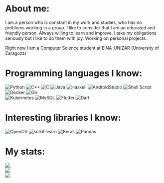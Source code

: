 # About me: 
I am a person who is constant in my work and studies, who has no problems working in a group. 
I like to consider that I am an educated and friendly person. Always willing to learn and improve. 
I take my obligations seriously but I like to do them with joy. Working on personal projects.

Right now I am a Computer Science student at EINA-UNIZAR (University of Zaragoza)

# Programming languages ​​I know:
![Python](https://img.shields.io/badge/python-3670A0?style=for-the-badge&logo=python&logoColor=ffdd54) 
![C++](https://img.shields.io/badge/c++-%2300599C.svg?style=for-the-badge&logo=c%2B%2B&logoColor=white) 
![C](https://img.shields.io/badge/c-%2300599C.svg?style=for-the-badge&logo=c&logoColor=white) 
![Java](https://img.shields.io/badge/java-%23ED8B00.svg?style=for-the-badge&logo=openjdk&logoColor=white) 
![Haskell](https://img.shields.io/badge/Haskell-5e5086?style=for-the-badge&logo=haskell&logoColor=white) 
![AndroidStudio](https://img.shields.io/badge/Android_Studio-3DDC84?style=for-the-badge&logo=android-studio&logoColor=white)
![Shell Script](https://img.shields.io/badge/shell_script-%23121011.svg?style=for-the-badge&logo=gnu-bash&logoColor=white) 
![Docker](https://img.shields.io/badge/docker-%230db7ed.svg?style=for-the-badge&logo=docker&logoColor=white) 
![Go](https://img.shields.io/badge/go-%2300ADD8.svg?style=for-the-badge&logo=go&logoColor=white)  
![Kubernetes](https://img.shields.io/badge/kubernetes-%23326ce5.svg?style=for-the-badge&logo=kubernetes&logoColor=white)
![MySQL](https://img.shields.io/badge/mysql-%2300000f.svg?style=for-the-badge&logo=mysql&logoColor=white) 
![Flutter](https://img.shields.io/badge/Flutter-%20?style=for-the-badge&logo=Flutter&color=%2302569B)
![Dart](https://img.shields.io/badge/Dart-%20?style=for-the-badge&logo=Dart&color=%230175C2)

# Interesting libraries ​​I know:

![OpenCV](https://img.shields.io/badge/OpenCV-%20?style=for-the-badge&logo=OpenCV&color=%235C3EE8)
![scikit-learn](https://img.shields.io/badge/scikit--learn-%23F7931E.svg?style=for-the-badge&logo=scikit-learn&logoColor=white) 
![Keras](https://img.shields.io/badge/Keras-%23D00000.svg?style=for-the-badge&logo=Keras&logoColor=white) 
![Pandas](https://img.shields.io/badge/pandas-%23150458.svg?style=for-the-badge&logo=pandas&logoColor=white)   

# My stats:
![](https://github-readme-stats.vercel.app/api?username=JJv03&theme=aura&hide_border=false&include_all_commits=false&count_private=true) <br>
![](https://github-readme-streak-stats.herokuapp.com/?user=JJv03&theme=aura&hide_border=false)<br/>
![](https://github-readme-stats.vercel.app/api/top-langs/?username=JJv03&theme=aura&hide_border=false&include_all_commits=true&count_private=true&layout=compact)
